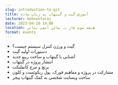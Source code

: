 ```yaml
---
slug: introduction-to-git
title: آموزش گیت و گیتهاب به زبان ساده
lecturer: mohsenfaraj
date: 2023-04-10 14:00
location: طبقه سوم فاز ب، سالن آمفي تئاتر
format: events
---
```


- گيت و ورژن کنترل سيستم چيست؟
- دستورات اوليه گيت
- آشنايي با گيتهاب و ساخت ريپو جديد
- انتشار پروژه در گيتهاب
- برنچ و مرج کانفليکت
- مشارکت در پروژه و مفاهيم فورک، پول ريکوئست و کلون
- ساخت وبسايت شخصي به کمک گيتهاب پيجز
